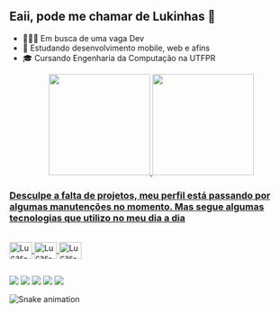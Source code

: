 ## Eaii, pode me chamar de Lukinhas 👋


- 👨🏻‍💻 Em busca de uma vaga Dev
- 📖 Estudando desenvolvimento mobile, web e afins
- 🎓 Cursando Engenharia da Computação na UTFPR

<!-- Div do gitStats e top langs -->
<div align="center">
  <a href="https://github.com/lsouza32">
  <img height="180em" src="https://github-readme-stats.vercel.app/api?username=lsouza32&show_icons=true&theme=dracula&include_all_commits=true&count_private=true"/>
  <img height="180em" src="https://github-readme-stats.vercel.app/api/top-langs/?username=lsouza32&layout=compact&langs_count=7&theme=dracula"/>
</div>

### Desculpe a falta de projetos, meu perfil está passando por algumas manutenções no momento. Mas segue algumas tecnologias que utilizo no meu dia a dia
<!-- Icons linguagens usadas -->
<div style="display: inline_block"><br>
  <img align="center" alt="Lucas-C" height="30" width="40" src="https://cdn.jsdelivr.net/gh/devicons/devicon/icons/c/c-original.svg">
  <img align="center" alt="Lucas-JS" height="30" width="40" src="https://cdn.jsdelivr.net/gh/devicons/devicon/icons/javascript/javascript-original.svg">
  <img align="center" alt="Lucas-React" height="30" width="40" src="https://cdn.jsdelivr.net/gh/devicons/devicon/icons/react/react-original-wordmark.svg">
  
 ##
 
 <!-- Links de redirecionamento -->
<div> 
  <a href="https://www.youtube.com/" target="_blank"><img src="https://img.shields.io/badge/YouTube-FF0000?style=for-the-badge&logo=youtube&logoColor=white" target="_blank"></a>
 	<a href="https://www.twitch.tv/" target="_blank"><img src="https://img.shields.io/badge/Twitch-9146FF?style=for-the-badge&logo=twitch&logoColor=white" target="_blank"></a>
 <a href="https://discord.gg/" target="_blank"><img src="https://img.shields.io/badge/Discord-7289DA?style=for-the-badge&logo=discord&logoColor=white" target="_blank"></a> 
  <a href = "mailto:"><img src="https://img.shields.io/badge/-Gmail-D14836?style=for-the-badge&logo=gmail&logoColor=white" target="_blank"></a>
  <a href="https://www.linkedin.com" target="_blank"><img src="https://img.shields.io/badge/-LinkedIn-%230077B5?style=for-the-badge&logo=linkedin&logoColor=white" target="_blank"></a> 
 
  <!-- Cobrinha --> 
  ![Snake animation](https://github.com/mendax-sh/mendax-sh/blob/output/github-contribution-grid-snake.svg)
 
</div>
